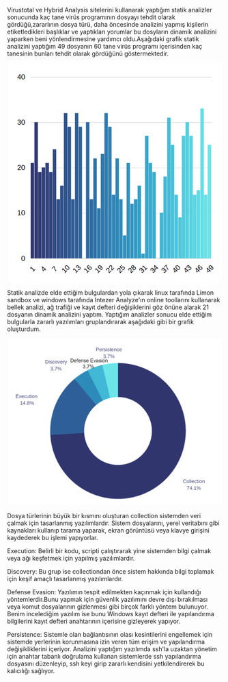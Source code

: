   Virustotal ve Hybrid Analysis sitelerini kullanarak yaptığım statik analizler sonucunda kaç tane virüs programının dosyayı tehdit olarak gördüğü,zararlının dosya türü, daha öncesinde analizini yapmış kişilerin etiketledikleri başlıklar ve yaptıkları yorumlar bu dosyların dinamik analizini yaparken beni yönlendirmesine yardımcı oldu.Aşağıdaki grafik statik analizini yaptığım 49 dosyanın 60 tane virüs programı içerisinden kaç tanesinin bunları tehdit olarak gördüğünü göstermektedir.

![](images/StatikAnaliz.png)

  Statik analizde elde ettiğim bulgulardan yola çıkarak linux tarafında Limon sandbox ve windows tarafında Intezer Analyze'ın online toollarını kullanarak bellek analizi, ağ trafiği ve kayıt defteri değişiklerini göz önüne alarak 21 dosyanın dinamik analizini yaptım. Yaptığım analizler sonucu elde ettiğim bulgularla zararlı yazılımları gruplandırarak aşağıdaki gibi bir grafik oluşturdum.

![](images/DinamikAnaliz.png)

Dosya türlerinin büyük bir kısmını oluşturan collection sistemden veri çalmak için tasarlanmış yazılımlardır. Sistem dosyalarını, yerel veritabını gibi kaynakları kullanıp tarama yaparak, ekran görüntüsü veya klavye girişini kaydederek bu işlemi yapıyorlar.

Execution: Belirli bir kodu, scripti çalıştırarak yine sistemden bilgi çalmak veya ağı keşfetmek için yapılmış yazılımlardır.

Discovery: Bu grup ise collectiondan önce sistem hakkında bilgi toplamak için keşif amaçlı tasarlanmış yazılımlardır.

Defense Evasion: Yazılımın tespit edilmekten kaçınmak için kullandığı yöntemlerdir.Bunu yapmak için güvenlik yazılımını devre dışı bırakılması veya komut dosyalarının gizlenmesi gibi birçok farklı yöntem bulunuyor. Benim incelediğim yazılım ise bunu Windows kayıt defteri ile yapılandırma bilgilerini kayıt defteri anahtarının içerisine gizleyerek yapıyor.

Persistence: Sistemle olan bağlantısının olası kesintilerini engellemek için sistemde yerlerinin korunmasına izin veren tüm erişim ve yapılandırma değişikliklerini içeriyor. Analizini yaptığım yazılımda ssh'la uzaktan yönetim için anahtar tabanlı doğrulama kullanan sistemlerde ssh yapılandırma dosyasını düzenleyip, ssh keyi girip zararlı kendisini yetkilendirerek bu kalıcılığı sağlıyor.






